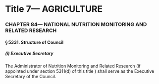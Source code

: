
# Title 7— AGRICULTURE
### CHAPTER 84— NATIONAL NUTRITION MONITORING AND RELATED RESEARCH
#### § 5331. Structure of Council
##### (i) Executive Secretary

The Administrator of Nutrition Monitoring and Related Research (if appointed under section 5311(d) of this title ) shall serve as the Executive Secretary of the Council.
